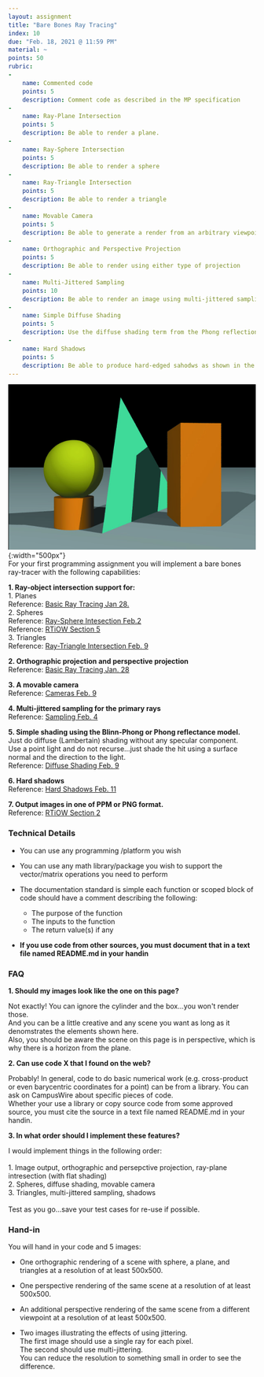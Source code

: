 ```yaml
---
layout: assignment
title: "Bare Bones Ray Tracing"
index: 10
due: "Feb. 18, 2021 @ 11:59 PM"
material: ~
points: 50
rubric:
-
    name: Commented code
    points: 5
    description: Comment code as described in the MP specification
- 
    name: Ray-Plane Intersection
    points: 5
    description: Be able to render a plane.
- 
    name: Ray-Sphere Intersection
    points: 5
    description: Be able to render a sphere
-
    name: Ray-Triangle Intersection
    points: 5
    description: Be able to render a triangle
- 
    name: Movable Camera
    points: 5
    description: Be able to generate a render from an arbitrary viewpoint and direction	
-
    name: Orthographic and Perspective Projection
    points: 5
    description: Be able to render using either type of projection
-
    name: Multi-Jittered Sampling
    points: 10
    description: Be able to render an image using multi-jittered sampling for anti-aliasing
-
    name: Simple Diffuse Shading
    points: 5
    description: Use the diffuse shading term from the Phong reflection model 
-
    name: Hard Shadows
    points: 5
    description: Be able to produce hard-edged sahodws as shown in the image on this page
---
```





![Tracing](/img/MP1.jpg){:width="500px"}   
For your first programming assignment you will implement a bare bones ray-tracer with the following capabilities:

**1. Ray-object intersection support for:**<br/>
     1. Planes <br/> Reference: [Basic Ray Tracing Jan 28.](https://illinois-cs419.github.io/schedule)<br/>
     2. Spheres <br/> Reference: [Ray-Sphere Intesection Feb.2](https://illinois-cs419.github.io/schedule) <br/>  Reference: [RTiOW Section 5](https://raytracing.github.io/books/RayTracingInOneWeekend.html#addingasphere)<br/>
     3. Triangles <br/> Reference: [Ray-Triangle Intersection Feb. 9](https://illinois-cs419.github.io/schedule)
 
**2. Orthographic projection and perspective projection** <br/> Reference: [Basic Ray Tracing Jan. 28](https://illinois-cs419.github.io/schedule)
 
**3. A movable camera** <br/> Reference: [Cameras Feb. 9](https://illinois-cs419.github.io/schedule)
 
**4. Multi-jittered sampling for the primary rays** <br/> Reference: [Sampling Feb. 4](https://illinois-cs419.github.io/schedule) 
 
**5. Simple shading using the Blinn-Phong or Phong reflectance model.** <br/>
Just do diffuse (Lambertain) shading without any specular component. <br/>
Use a point light and do not recurse...just shade the hit using a surface normal and the direction to the light. <br/>
Reference: [Diffuse Shading Feb. 9](https://illinois-cs419.github.io/schedule)

**6. Hard shadows** <br/> Reference: [Hard Shadows Feb. 11](https://illinois-cs419.github.io/schedule)   

**7. Output images in one of PPM or PNG format.** <br/> Reference: [RTiOW Section 2](https://raytracing.github.io/books/RayTracingInOneWeekend.html#outputanimage)

### Technical Details

+ You can use any programming /platform you wish

+ You can use any math library/package you wish to support the vector/matrix operations you need to perform

+ The documentation standard is simple each function or scoped block of code should have a comment describing the following:
  + The purpose of the function
  + The inputs to the function
  + The return value(s) if any

+ **If you use code from other sources, you must document that in a text file named README.md in your handin**

### FAQ
**1. Should my images look like the one on this page?**<br/>

Not exactly! You can ignore the cylinder and the box...you won't render those.<br/>
   And you can be a little creative and any scene you want as long as it denomstrates the elements shown here.<br/> 
   Also, you should be aware the scene on this page is in perspective, which is why there is a horizon from the plane. 
   
**2. Can use code X that I found on the web?**<br/>

Probably! In general, code to do basic numerical work (e.g. cross-product or even barycentric coordinates for a point) can be from a library.
   You can ask on CampusWire about specific pieces of code. <br/>
   Whether your use a library or copy source code from some approved source, you must cite the source in a text file named README.md in your handin.

**3. In what order should I implement these features?**<br/>

I would implement things in the following order: <br/><br/>
    1. Image output, orthographic and persepctive projection, ray-plane intresection (with flat shading)<br/>
    2. Spheres, diffuse shading, movable camera<br/>
    3. Triangles, multi-jittered sampling, shadows<br/><br/>
Test as you go...save your test cases for re-use if possible.

### Hand-in

You will hand in your code and 5 images:

+ One orthographic rendering of a scene with sphere, a plane, and triangles at a resolution of at least 500x500. 

+ One perspective rendering of the same scene at a resolution of at least 500x500. 

+ An additional perspective rendering of the same scene from a different viewpoint at a resolution of at least 500x500. 

+ Two images illustrating the effects of using jittering. <br/>
  The first image should use a single ray for each pixel.<br/>
  The second should use multi-jittering.<br/> 
  You can reduce the resolution to something small in order to see the difference. 

